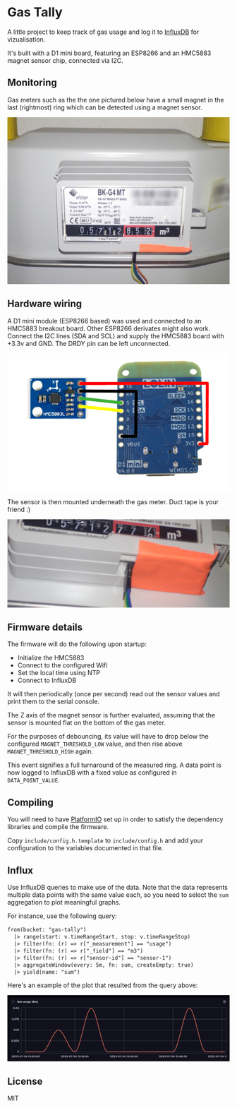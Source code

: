 # Gas Tally

A little project to keep track of gas usage and log it to [InfluxDB](https://www.influxdata.com/) for vizualisation.

It's built with a D1 mini board, featuring an ESP8266 and an HMC5883 magnet sensor chip, connected via I2C.

## Monitoring

Gas meters such as the the one pictured below have a small magnet in the last (rightmost) ring which
can be detected using a magnet sensor.

![meter](https://raw.githubusercontent.com/zonque/gas-tally/main/images/meter.jpg)

## Hardware wiring

A D1 mini module (ESP8266 based) was used and connected to an HMC5883 breakout board. Other ESP8266 derivates might also work.
Connect the I2C lines (SDA and SCL) and supply the HMC5883 board with +3.3v and GND. The DRDY pin can be left unconnected.

![wiring schematics](https://github.com/zonque/gas-tally/blob/main/images/wiring.png)

The sensor is then mounted underneath the gas meter. Duct tape is your friend :)

![installed](https://github.com/zonque/gas-tally/blob/main/images/installed.jpg)

## Firmware details

The firmware will do the following upon startup:

* Initialize the HMC5883
* Connect to the configured Wifi
* Set the local time using NTP
* Connect to InfluxDB

It will then periodically (once per second) read out the sensor values and print them to the serial console.

The Z axis of the magnet sensor is further evaluated, assuming that the sensor is mounted flat on the bottom of the gas meter.

For the purposes of debouncing, its value will have to drop below the configured `MAGNET_THRESHOLD_LOW` value,
and then rise above `MAGNET_THRESHOLD_HIGH` again.

This event signifies a full turnaround of the measured ring. A data point is now logged to InfluxDB with a fixed value as
configured in `DATA_POINT_VALUE`.

## Compiling

You will need to have [PlatformIO](https://platformio.org/) set up in order to satisfy the dependency libraries and compile the firmware.

Copy `include/config.h.template` to `include/config.h` and add your configuration to the variables documented in that file.

## Influx

Use InfluxDB queries to make use of the data. Note that the data represents multiple data points with the same value each,
so you need to select the `sum` aggregation to plot meaningful graphs.

For instance, use the following query:

```
from(bucket: "gas-tally")
  |> range(start: v.timeRangeStart, stop: v.timeRangeStop)
  |> filter(fn: (r) => r["_measurement"] == "usage")
  |> filter(fn: (r) => r["_field"] == "m3")
  |> filter(fn: (r) => r["sensor-id"] == "sensor-1")
  |> aggregateWindow(every: 5m, fn: sum, createEmpty: true)
  |> yield(name: "sum")
```

Here's an example of the plot that resulted from the query above:

![influx graph example](https://github.com/zonque/gas-tally/blob/main/images/influx.png)


## License

MIT
